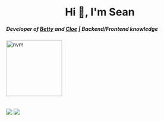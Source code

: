 <h1 align="center">Hi 👋, I'm Sean</h1>
<h5 align="left">Developer of <a href="https://www.betty.cx/">Betty</a> and <a href="https://bit.ly/cloeinv">Cloe</a> | Backend/Frontend knowledge</h3>

<p align="left">
  <a href="https://discord.gg/ZVERh35">
    <img src="https://cdn.discordapp.com/attachments/773221397928869888/883691820905816084/com-gif-maker-unscreen.gif" alt="nvm" width="150"/>
   </a>
  <br>
  <br>
  <br>
  <a href="#"><img src="https://discord.c99.nl/widget/theme-1/340243638892101646.png"></a>
  <a href="#"><img src="https://carrd.space/cards/340243638892101646/spotify/RnTvChL"></a>
</p>
